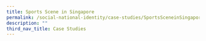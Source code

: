 ```yaml
---
title: Sports Scene in Singapore
permalink: /social-national-identity/case-studies/SportsSceneinSingapore/
description: ""
third_nav_title: Case Studies
---
```


